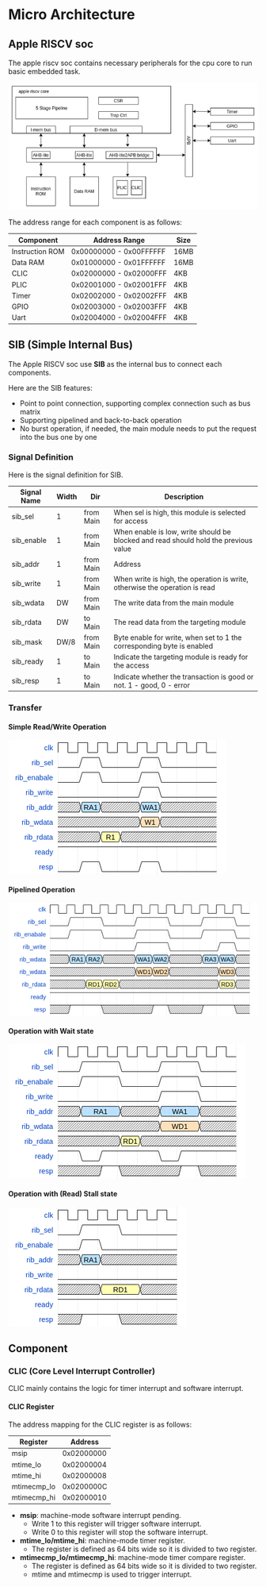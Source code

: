 # Micro Architecture

## Apple RISCV soc

The apple riscv soc contains necessary peripherals for the cpu core to run basic embedded task.

![soc](assets/img/soc.png)

The address range for each component is as follows:

| Component       | Address Range           | Size |
| --------------- | ----------------------- | ---- |
| Instruction ROM | 0x00000000 - 0x00FFFFFF | 16MB |
| Data RAM        | 0x01000000 - 0x01FFFFFF | 16MB |
| CLIC            | 0x02000000 - 0x02000FFF | 4KB  |
| PLIC            | 0x02001000 - 0x02001FFF | 4KB  |
| Timer           | 0x02002000 - 0x02002FFF | 4KB  |
| GPIO            | 0x02003000 - 0x02003FFF | 4KB  |
| Uart            | 0x02004000 - 0x02004FFF | 4KB  |

## SIB (Simple Internal Bus)

The Apple RISCV soc use **SIB** as the internal bus to connect each components.

Here are the SIB features:

- Point to point connection, supporting complex connection such as bus matrix
- Supporting pipelined and back-to-back operation
- No burst operation, if needed, the main module needs to put the request into the bus one by one

### Signal Definition

Here is the signal definition for SIB.

| Signal Name | Width | Dir       | Description                                                                         |
| ----------- | ----- | --------- | ----------------------------------------------------------------------------------- |
| sib_sel     | 1     | from Main | When sel is high, this module is selected for access                                |
| sib_enable  | 1     | from Main | When enable is low, write should be blocked and read should hold the previous value |
| sib_addr    | 1     | from Main | Address                                                                             |
| sib_write   | 1     | from Main | When write is high, the operation is write, otherwise the operation is read         |
| sib_wdata   | DW    | from Main | The write data from the main module                                                 |
| sib_rdata   | DW    | to Main   | The read data from the targeting module                                             |
| sib_mask    | DW/8  | from Main | Byte enable for write, when set to 1 the corresponding byte is enabled              |
| sib_ready   | 1     | to Main   | Indicate the targeting module is ready for the access                               |
| sib_resp    | 1     | to Main   | Indicate whether the transaction is good or not. 1 - good, 0 - error                |

### Transfer

#### Simple Read/Write Operation

![simple rw](assets/waveform/sib_simple_rw.png)

#### Pipelined Operation

![pipelined rw](assets/waveform/sib_pipelined_rw.png)

#### Operation with Wait state

![wait](assets/waveform/sib_wait.png)

#### Operation with (Read) Stall state

![stall](assets/waveform/sib_stall.png)

## Component

### CLIC (Core Level Interrupt Controller)

CLIC mainly contains the logic for timer interrupt and software interrupt.

#### CLIC Register

The address mapping for the CLIC register is as follows:

| Register    | Address    |
| ----------- | ---------- |
| msip        | 0x02000000 |
| mtime_lo    | 0x02000004 |
| mtime_hi    | 0x02000008 |
| mtimecmp_lo | 0x0200000C |
| mtimecmp_hi | 0x02000010 |

- **msip**: machine-mode software interrupt pending.
  - Write 1 to this register will trigger software interrupt.
  - Write 0 to this register will stop the software interrupt.
- **mtime_lo/mtime_hi**: machine-mode timer register.
  - The register is defined as 64 bits wide so it is divided to two register.
- **mtimecmp_lo/mtimecmp_hi**: machine-mode timer compare register.
  - The register is defined as 64 bits wide so it is divided to two register.
  - mtime and mtimecmp is used to trigger interrupt.